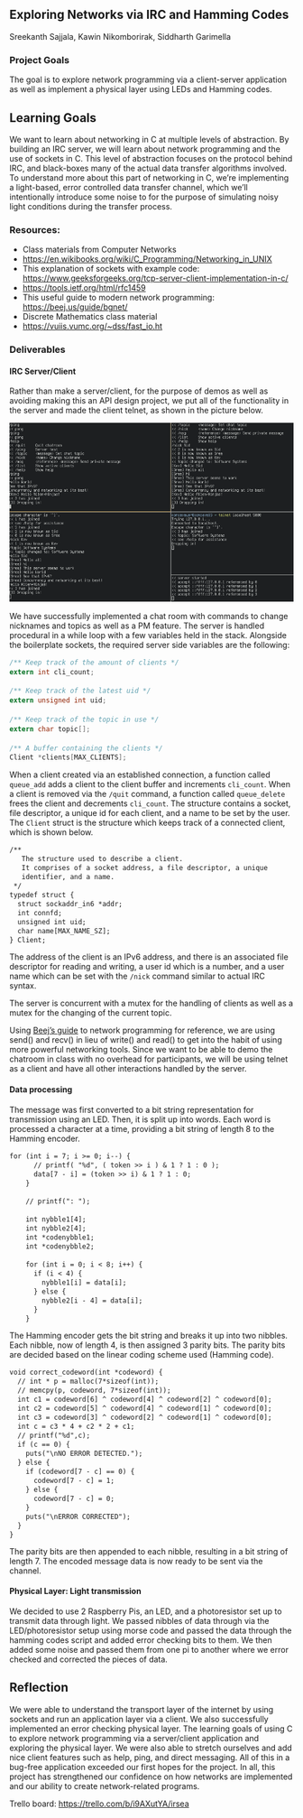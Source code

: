 ## Exploring Networks via IRC and Hamming Codes
Sreekanth Sajjala, Kawin Nikomborirak, Siddharth Garimella

### Project Goals
The goal is to explore network programming via a client-server application as well as implement a physical layer using LEDs and Hamming codes.

## Learning Goals
We want to learn about networking in C at multiple levels of abstraction.
By building an IRC server, we will learn about network programming and the use of sockets in C.
This level of abstraction focuses on the protocol behind IRC, and black-boxes many of the actual data transfer algorithms involved.
To understand more about this part of networking in C, we’re implementing a light-based, error controlled data transfer channel, which we’ll intentionally introduce some noise to for the purpose of simulating noisy light conditions during the transfer process.


### Resources: 
 - Class materials from Computer Networks
 - https://en.wikibooks.org/wiki/C_Programming/Networking_in_UNIX
 - This explanation of sockets with example code: https://www.geeksforgeeks.org/tcp-server-client-implementation-in-c/
 - https://tools.ietf.org/html/rfc1459
 - This useful guide to modern network programming: https://beej.us/guide/bgnet/
 - Discrete Mathematics class material
 - https://vuiis.vumc.org/~dss/fast_io.ht

### Deliverables

#### IRC Server/Client
Rather than make a server/client, for the purpose of demos as well as avoiding making this an API design project, we put all of the functionality in the server and made the client telnet, as shown in the picture below.

![](demo.png)

We have successfully implemented a chat room with commands to change nicknames and topics as well as a PM feature.
The server is handled procedural in a while loop with a few variables held in the stack.
Alongside the boilerplate sockets, the required server side variables are the following:

``` c
/** Keep track of the amount of clients */
extern int cli_count;

/** Keep track of the latest uid */
extern unsigned int uid;

/** Keep track of the topic in use */
extern char topic[];

/** A buffer containing the clients */
Client *clients[MAX_CLIENTS];
```

When a client created via an established connection, a function called `queue_add` adds a client to the client buffer and increments `cli_count`.
When a client is removed via the `/quit` command, a function called `queue_delete` frees the client and decrements `cli_count`.
The structure contains a socket, file descriptor, a unique id for each client, and a name to be set by the user.
The `Client` struct is the structure which keeps track of a connected client, which is shown below.

```
/**
   The structure used to describe a client.
   It comprises of a socket address, a file descriptor, a unique
   identifier, and a name.
 */
typedef struct {
  struct sockaddr_in6 *addr;
  int connfd;
  unsigned int uid;
  char name[MAX_NAME_SZ];
} Client;
```

The address of the client is an IPv6 address, and there is an associated file descriptor for reading and writing, a user id which is a number, and a user name which can be set with the `/nick` command similar to actual IRC syntax.

The server is concurrent with a mutex for the handling of clients as well as a mutex for the changing of the current topic.

Using [Beej’s guide](https://beej.us/guide/bgnet/) to network programming for reference, we are using send() and recv() in lieu of write() and read() to get into the habit of using more powerful networking tools.
Since we want to be able to demo the chatroom in class with no overhead for participants, we will be using telnet as a client and have all other interactions handled by the server.

#### Data processing

The message was first converted to a bit string representation for transmission using an LED. Then, it is split up into words. Each word is processed a character at a time, providing a bit string of length 8 to the Hamming encoder.

```
for (int i = 7; i >= 0; i--) {
      // printf( "%d", ( token >> i ) & 1 ? 1 : 0 );
      data[7 - i] = (token >> i) & 1 ? 1 : 0;
    }

    // printf(": ");

    int nybble1[4];
    int nybble2[4];
    int *codenybble1;
    int *codenybble2;

    for (int i = 0; i < 8; i++) {
      if (i < 4) {
        nybble1[i] = data[i];
      } else {
        nybble2[i - 4] = data[i];
      }
    }
```

The Hamming encoder gets the bit string and breaks it up into two nibbles. Each nibble, now of length 4, is then assigned 3 parity bits. The parity bits are decided based on the linear coding scheme used (Hamming code). 

```
void correct_codeword(int *codeword) {
  // int * p = malloc(7*sizeof(int));
  // memcpy(p, codeword, 7*sizeof(int));
  int c1 = codeword[6] ^ codeword[4] ^ codeword[2] ^ codeword[0];
  int c2 = codeword[5] ^ codeword[4] ^ codeword[1] ^ codeword[0];
  int c3 = codeword[3] ^ codeword[2] ^ codeword[1] ^ codeword[0];
  int c = c3 * 4 + c2 * 2 + c1;
  // printf("%d",c);
  if (c == 0) {
    puts("\nNO ERROR DETECTED.");
  } else {
    if (codeword[7 - c] == 0) {
      codeword[7 - c] = 1;
    } else {
      codeword[7 - c] = 0;
    }
    puts("\nERROR CORRECTED");
  }
}
```

The parity bits are then appended to each nibble, resulting in a bit string of length 7. The encoded message data is now ready to be sent via the channel.


#### Physical Layer: Light transmission 

We decided to use 2 Raspberry Pis, an LED, and a photoresistor set up to transmit data through light. We passed nibbles of data through via the LED/photoresistor setup using morse code and passed the data through the hamming codes script and added error checking bits to them. We then added some noise and passed them from one pi to another where we error checked and corrected the pieces of data.  

## Reflection
We were able to understand the transport layer of the internet by using sockets and run an application layer via a client.
We also successfully implemented an error checking physical layer.
The learning goals of using C to explore network programming via a server/client application and exploring the physical layer.
We were also able to stretch ourselves and add nice client features such as help, ping, and direct messaging.
All of this in a bug-free application exceeded our first hopes for the project.
In all, this project has strengthened our confidence on how networks are implemented and our ability to create network-related programs.

Trello board: https://trello.com/b/i9AXutYA/irsea
